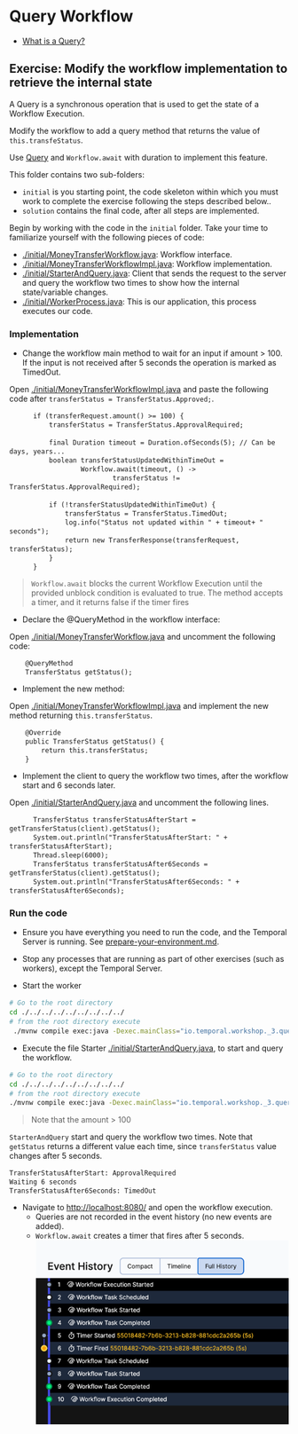 # Query Workflow

- [What is a Query?](https://docs.temporal.io/workflows#query)

## Exercise: Modify the workflow implementation to retrieve the internal state

A Query is a synchronous operation that is used to get the state of a Workflow Execution.

Modify the workflow to add a query method that returns the value of `this.transfeStatus`.

Use [Query](https://docs.temporal.io/workflows#query) and `Workflow.await` with duration to implement this feature.

This folder contains two sub-folders:
- `initial` is you starting point, the code skeleton within which you must work to complete the exercise following the steps described below..
- `solution` contains the final code, after all steps are implemented.


Begin by working with the code in the `initial` folder. Take your time to familiarize yourself with the following pieces of code:
- [./initial/MoneyTransferWorkflow.java](initial/MoneyTransferWorkflow.java): Workflow interface.
- [./initial/MoneyTransferWorkflowImpl.java](initial/MoneyTransferWorkflowImpl.java): Workflow implementation.
- [./initial/StarterAndQuery.java](initial/StarterAndQuery.java): Client that sends the request to the server and 
query the workflow two times to show how the internal state/variable changes.
- [./initial/WorkerProcess.java](initial/WorkerProcess.java): This is our application, this process executes our code.


###  Implementation



- Change the workflow main method to wait for an input if amount > 100.
  If the input is not received after 5 seconds the operation is marked as TimedOut.

Open [./initial/MoneyTransferWorkflowImpl.java](initial/MoneyTransferWorkflowImpl.java) and paste the following code after `transferStatus = TransferStatus.Approved;`.

```
      if (transferRequest.amount() >= 100) {
          transferStatus = TransferStatus.ApprovalRequired;

          final Duration timeout = Duration.ofSeconds(5); // Can be days, years...
          boolean transferStatusUpdatedWithinTimeOut =
                  Workflow.await(timeout, () ->
                          transferStatus != TransferStatus.ApprovalRequired);

          if (!transferStatusUpdatedWithinTimeOut) {
              transferStatus = TransferStatus.TimedOut;
              log.info("Status not updated within " + timeout+ " seconds");
              return new TransferResponse(transferRequest, transferStatus);
          }
      }
```


> `Workflow.await` blocks the current Workflow Execution until the provided unblock condition is evaluated to true.
The method accepts a timer, and it returns false if the timer fires


- Declare the @QueryMethod in the workflow interface:

Open [./initial/MoneyTransferWorkflow.java](initial/MoneyTransferWorkflow.java) and uncomment the following code:

```
    @QueryMethod
    TransferStatus getStatus();
```


- Implement the new method:

Open [./initial/MoneyTransferWorkflowImpl.java](initial/MoneyTransferWorkflowImpl.java) and implement the new method returning `this.transferStatus`.

```
    @Override
    public TransferStatus getStatus() {
        return this.transferStatus;
    }

```

- Implement the client to query the workflow two times, after the workflow start and 6 seconds later.

Open [./initial/StarterAndQuery.java](initial/StarterAndQuery.java) and uncomment the following lines.

```
      TransferStatus transferStatusAfterStart = getTransferStatus(client).getStatus();
      System.out.println("TransferStatusAfterStart: " + transferStatusAfterStart);
      Thread.sleep(6000);
      TransferStatus transferStatusAfter6Seconds = getTransferStatus(client).getStatus();
      System.out.println("TransferStatusAfter6Seconds: " + transferStatusAfter6Seconds);
```

###  Run the code

- Ensure you have everything you need to run the code, and the Temporal Server is running.
  See [prepare-your-environment.md](./../../../../../../../../prepare-your-environment.md).

- Stop any processes that are running as part of other exercises (such as workers), except the Temporal Server.

- Start the worker

```bash
# Go to the root directory
cd ./../../../../../../../../
# from the root directory execute
 ./mvnw compile exec:java -Dexec.mainClass="io.temporal.workshop._3.query.initial.WorkerProcess"

```

- Execute the file Starter [./initial/StarterAndQuery.java](initial/StarterAndQuery.java), to start and query the workflow.

```bash
# Go to the root directory
cd ./../../../../../../../../
# from the root directory execute
./mvnw compile exec:java -Dexec.mainClass="io.temporal.workshop._3.query.initial.StarterAndQuery"

```

> Note that the amount > 100

`StarterAndQuery` start and query the workflow two times. 
Note that `getStatus` returns a different value each time, since `transferStatus` value changes after 5 seconds.

```
TransferStatusAfterStart: ApprovalRequired
Waiting 6 seconds
TransferStatusAfter6Seconds: TimedOut

```

- Navigate to  [http://localhost:8080/](http://localhost:8080/) and open the workflow execution.
  - Queries are not recorded in the event history (no new events are added).
  - `Workflow.await` creates a timer that fires after 5 seconds.
        ![img.png](img.png)
